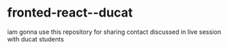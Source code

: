 # fronted-react--ducat
iam gonna use this repository for sharing contact discussed in live session  with ducat students
